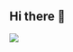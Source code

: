 ## Hi there 👋

<!--
**hongsujin2eeZyo/hongsujin2eeZyo** is a ✨ _special_ ✨ repository because its `README.md` (this file) appears on your GitHub profile.

Here are some ideas to get you started:

- 🔭 I’m currently working on ...
- 🌱 I’m currently learning ...
- 👯 I’m looking to collaborate on ...
- 🤔 I’m looking for help with ...
- 💬 Ask me about ...
- 📫 How to reach me: ...
- 😄 Pronouns: ...
- ⚡ Fun fact: ...
-->
<p>
  <a href="https://www.instagram.com/flood._.jin/">
    <img src="http://img.shields.io/badge/instagram-E4405F?style=flat-square&logo=instagram&logoColor=white"/>
  </a>
</p>
